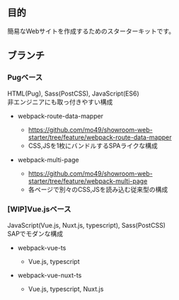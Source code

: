 ## 目的

簡易なWebサイトを作成するためのスターターキットです。

## ブランチ

### Pugベース

HTML(Pug), Sass(PostCSS), JavaScript(ES6)  
非エンジニアにも取っ付きやすい構成

- webpack-route-data-mapper
  - https://github.com/mo49/showroom-web-starter/tree/feature/webpack-route-data-mapper
  - CSS,JSを1枚にバンドルするSPAライクな構成

- webpack-multi-page
  - https://github.com/mo49/showroom-web-starter/tree/feature/webpack-multi-page
  - 各ページで別々のCSS,JSを読み込む従来型の構成

### [WIP]Vue.jsベース

JavaScript(Vue.js, Nuxt.js, typescript), Sass(PostCSS)  
SAPでモダンな構成

- webpack-vue-ts
  - Vue.js, typescript

- webpack-vue-nuxt-ts
  - Vue.js, typescript, Nuxt.js
